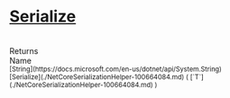 # [Serialize](./NetCoreSerializationHelper-100664084.md)


<br>
Returns<img width=500/>Name
<br>
<sub>[String](https://docs.microsoft.com/en-us/dotnet/api/System.String)</sub><img width=500/><sub>[Serialize](./NetCoreSerializationHelper-100664084.md) ( [`T`](./NetCoreSerializationHelper-100664084.md) )</sub><br>


